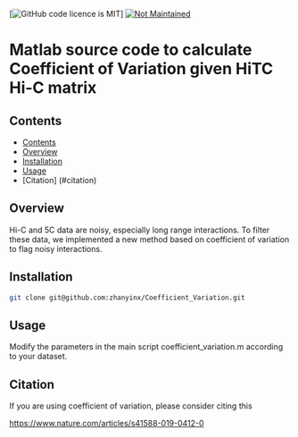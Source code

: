 [![GitHub code licence is MIT](https://img.shields.io/badge/license-MIT-brightgreen.svg)]
[![Not Maintained](https://img.shields.io/badge/Maintenance%20Level-Not%20Maintained-yellow.svg)](https://gist.github.com/cheerfulstoic/d107229326a01ff0f333a1d3476e068d)

# Matlab source code to calculate Coefficient of Variation given HiTC Hi-C matrix

## Contents
- [Contents](#contents)
- [Overview](#overview)
- [Installation](#installation)
- [Usage](#usage)
- [Citation] (#citation)

## Overview

Hi-C and 5C data are noisy, especially long range interactions. To filter these data, we implemented a new method based on coefficient of variation to flag noisy interactions. 

## Installation

```bash
git clone git@github.com:zhanyinx/Coefficient_Variation.git
```

## Usage

Modify the parameters in the main script coefficient_variation.m according to your dataset.

## Citation

If you are using coefficient of variation, please consider citing this

https://www.nature.com/articles/s41588-019-0412-0
